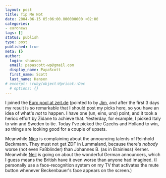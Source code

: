 ```yaml
---
layout: post
title: Tip Me Not
date: 2004-06-15 05:06:00.000000000 +02:00
categories:
- euronews
tags: []
status: publish
type: post
published: true
meta: {}
author:
  login: shanson
  email: papascott-wp@gmail.com
  display_name: PapaScott
  first_name: Scott
  last_name: Hanson
# excerpt: !ruby/object:Hpricot::Doc
  # options: {}
---
```

<p>I joined the <a href="http://hermes.zeit.de/EM-Tipp/" title="EM-Tippspiel">Euro pool at zeit.de</a> (pointed to by <a href="http://jimmiz.blogg.de/eintrag.php?id=424" title="EM-Tippspiel [jimmiz journal]">Jim</a>, and after the first 3 days my result is so remarkable that I should post my picks here, so you have an idea of what's <em>not</em> to happen. I have one (un, eins, uno) point, and it took a herioc effort by Zidane to achieve that. Yesterday, for example, I picked Italy to win and Sweden to tie. Today I've picked the Czechs and Holland to win, so things are looking good for a couple of upsets.</p>
<p>Meanwhile <a href="http://lumma.de/eintrag.php?id=323">Nico</a> is complaining about the announcing talents of Reinhold Beckmann. They must not get ZDF in Lummaland, because there's <em>nobody</em> worse (not even Faßblinder) than Johannes B. (as in Brainless) Kerner. Meanwhile <a href="http://www.neilarmstrong.de/weblog/2004_06_01_archive.html#108721607705602524">Neil</a> is going on about the wonderful German announcers, which I guess means the British have it even worse than anyone had imagined. (I personally use a face-recognition system on my TV that activates the mute button whenever Beckenbauer's face appears on the screen.)</p>
